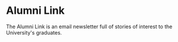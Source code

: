 # Alumni Link
The Alumni Link is an email newsletter full of stories of interest to the University's graduates.
